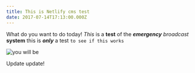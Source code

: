 ```yaml
---
title: This is Netlify cms test
date: 2017-07-14T17:13:00.000Z
---
```

What do you want to do today! *This* is a **test** of the ***emergency*** _broadcast_ __system__ this is ___only___ a test `to see if this works`

![you will be](/images/uploads/ywb.gif)

Update update!
